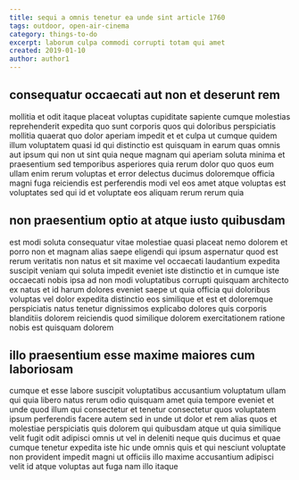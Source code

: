 ```yaml
---
title: sequi a omnis tenetur ea unde sint article 1760
tags: outdoor, open-air-cinema
category: things-to-do
excerpt: laborum culpa commodi corrupti totam qui amet
created: 2019-01-10
author: author1
---
```


## consequatur occaecati aut non et deserunt rem

mollitia et odit itaque placeat voluptas cupiditate sapiente cumque molestias reprehenderit expedita quo sunt corporis quos qui doloribus perspiciatis mollitia quaerat quo dolor aperiam impedit et et culpa ut cumque quidem illum voluptatem quasi id qui distinctio est quisquam in earum quas omnis aut ipsum qui non ut sint quia neque magnam qui aperiam soluta minima et praesentium sed temporibus asperiores quia rerum dolor quo quos eum ullam enim rerum voluptas et error delectus ducimus doloremque officia magni fuga reiciendis est perferendis modi vel eos amet atque voluptas est voluptates sed qui id et voluptate eos aliquam rerum rerum quia

## non praesentium optio at atque iusto quibusdam

est modi soluta consequatur vitae molestiae quasi placeat nemo dolorem et porro non et magnam alias saepe eligendi qui ipsum aspernatur quod est rerum veritatis non natus et sit maxime vel occaecati laudantium expedita suscipit veniam qui soluta impedit eveniet iste distinctio et in cumque iste occaecati nobis ipsa ad non modi voluptatibus corrupti quisquam architecto ex natus et id harum dolores eveniet saepe ut quia officia qui doloribus voluptas vel dolor expedita distinctio eos similique et est et doloremque perspiciatis natus tenetur dignissimos explicabo dolores quis corporis blanditiis dolorem reiciendis quod similique dolorem exercitationem ratione nobis est quisquam dolorem

## illo praesentium esse maxime maiores cum laboriosam

cumque et esse labore suscipit voluptatibus accusantium voluptatum ullam qui quia libero natus rerum odio quisquam amet quia tempore eveniet et unde quod illum qui consectetur et tenetur consectetur quos voluptatem ipsum perferendis facere autem sed in unde ut dolor et rem alias quos et molestiae perspiciatis quis dolorem qui quibusdam atque ut quia similique velit fugit odit adipisci omnis ut vel in deleniti neque quis ducimus et quae cumque tenetur expedita iste hic unde omnis quis et qui nesciunt voluptate non provident impedit magni ut officiis illo maxime accusantium adipisci velit id atque voluptas aut fuga nam illo itaque
